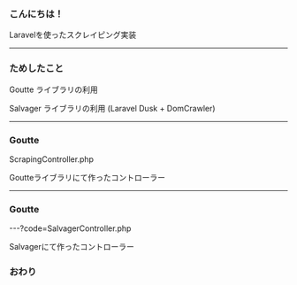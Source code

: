 ### こんにちは！

Laravelを使ったスクレイピング実装


---

### ためしたこと

Goutte ライブラリの利用

Salvager ライブラリの利用
(Laravel Dusk + DomCrawler)

---

### Goutte
ScrapingController.php

Goutteライブラリにて作ったコントローラー

---
### Goutte
---?code=SalvagerController.php

Salvagerにて作ったコントローラー

### おわり
